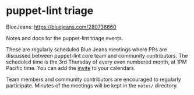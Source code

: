 puppet-lint triage
==================
BlueJeans: https://bluejeans.com/280736660

Notes and docs for the puppet-lint triage events.

These are regularly scheduled Blue Jeans meetings where PRs are discussed between puppet-lint core team and community contributors. The scheduled time is the 3rd Thursday of every even numbered month, at 1PM Pacific time. You can add the [invite](https://www.google.com/url?q=https%3A%2F%2Fraw.githubusercontent.com%2Fvoxpupuli%2Fcommunity-triage%2Fmaster%2Fpuppet-lint%2Finvite.ics&sa=D&sntz=1&usg=AFQjCNGreEY7d4VkZUZuVtAIaXIf3THJkA) to your calendars.

Team members and community contributors are encouraged to regularly participate. Minutes of the meetings will be kept in the `notes/` directory.
